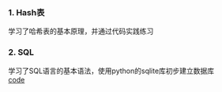### 1. Hash表
学习了哈希表的基本原理，并通过代码实践练习
### 2. SQL
学习了SQL语言的基本语法，使用python的sqlite库初步建立数据库  
[code](https://github.com/Zhangxih17/BDMI-code/blob/main/W5.md)
